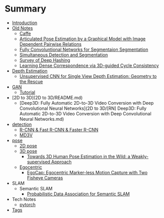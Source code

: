 # Summary

* [Introduction](README.md)
* [Old Notes](old-notes/README.md)
  * [Caffe](old-notes/caffemd.md)
  * [Articulated Pose Estimation by a Graphical Model with Image Dependent Pairwise Relations](old-notes/idpr.md)
  * [Fully Convoluntional Networks for Segmentaion Segmentation](old-notes/fcn.md)
  * [Simultaneous Detection and Segmentation](old-notes/sds.md)
  * [Survey of Deep Hashing](old-notes/deep_hashing.md)
  * [Learning Dense Correspondence via 3D-guided Cycle Consistency](old-notes/dense-corr-cycle-consistency.md)
* [Depth Estimation](depth-estimation/README.md)
  * [Unsupervised CNN for Single View Depth Estimation: Geometry to the Rescue](depth-estimation/unsupervised-single-view-geo-rescue.md)
* [GAN](GAN/README.md)
  * [Tutorial](GAN/Tutorial.md)
* [2D to 3D](2D to 3D/README.md)
  * [Deep3D: Fully Automatic 2D-to-3D Video Conversion with Deep Convolutional Neural Networks](2D to 3D/[RN] Deep3D: Fully Automatic 2D-to-3D Video Conversion with Deep Convolutional Neural Networks.md)
* [detection](/detection/README.md)
  * [R-CNN & Fast R-CNN & Faster R-CNN](old-notes/r-cnn.md)
  * [MD3V](detection/MD3V.md)
* [pose](pose/README.md)
  * [2D pose](pose/2d-pose/README.md)
  * [3D pose](pose/3d-pose/README.md)
    * [Towards 3D Human Pose Estimation in the Wild: a Weakly-supervised Approach](pose/3d-pose/pose-hg-3d.md)
  * [Egocentric](pose/ego/README.md)
    * [EgoCap: Egocentric Marker-less Motion Capture with Two Fisheye Cameras](pose/ego/EgoCap.md)
* SLAM
  * Semantic SLAM
    * [Probabilistic Data Association for Semantic SLAM](SLAM/semantic_slam.md)
* Tech Notes
  * [pytorch](tech-notes/pytorch.md)
* [Tags](tags.md)

